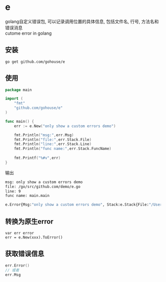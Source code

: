 # e
golang自定义错误包, 可以记录调用位置的具体信息, 包括文件名, 行号, 方法名和错误消息  
cutome error in golang

## 安装
```shell
go get github.com/gohouse/e
```

## 使用
```go
package main

import (
	"fmt"
	"github.com/gohouse/e"
)

func main() {
	err := e.New("only show a custom errors demo")

	fmt.Println("msg:",err.Msg)
	fmt.Println("file:",err.Stack.File)
	fmt.Println("line:",err.Stack.Line)
	fmt.Println("func name:",err.Stack.FuncName)
	
	fmt.Printf("%#v",err)
}
```
输出
```bash
msg: only show a custom errors demo
file: /go/src/github.com/demo/e.go
line: 9
func name: main.main

e.Error{Msg:"only show a custom errors demo", Stack:e.Stack{File:"/Users/fizz/go/src/github.com/gohouse/demo/e.go", Line:9, FuncName:"main.main"}}
```

## 转换为原生error
```
var err error
err = e.New(xxx).ToError()
```

## 获取错误信息
```go
err.Error()
// 或者
err.Msg
```